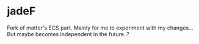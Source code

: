 # jadeF

Fork of matter's ECS part. Mainly for me to experiment with my changes... But maybe becomes independent in the future..?
